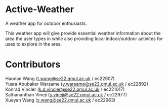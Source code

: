 # Active-Weather

A weather app for outdoor enthusiasts.

This weather app will give provide essential weather information about the area the user types in while also providing local indoor/outdoor activites for uses to explore in the area.

# Contributors

Haonan Wang (t.wang@se22.qmul.ac.uk / ec22907) <br> 
Yusra Abubaker Warsame (y.warsame@se22.qmul.ac.uk / ec22892) <br>
Konrad Vincler (k.d.vincler@se22.qmul.ac.uk / ec221017) <br>
Sathananthan Vineji (s.vineji@se22.qmul.ac.uk / ec22977) <br>
Xueyan Wang (x.wang@se22.qmul.ac.uk / ec22963)
